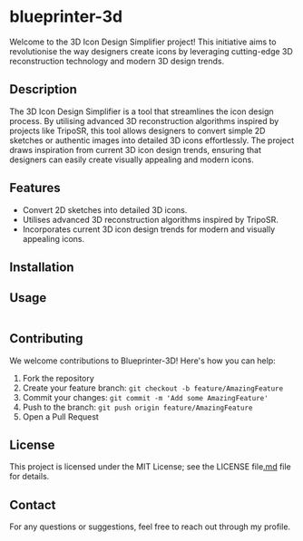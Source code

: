 # blueprinter-3d

Welcome to the 3D Icon Design Simplifier project! This initiative aims to revolutionise the way designers create icons by leveraging cutting-edge 3D reconstruction technology and modern 3D design trends.

## Description

The 3D Icon Design Simplifier is a tool that streamlines the icon design process. By utilising advanced 3D reconstruction algorithms inspired by projects like TripoSR, this tool allows designers to convert simple 2D sketches or authentic images into detailed 3D icons effortlessly. The project draws inspiration from current 3D icon design trends, ensuring that designers can easily create visually appealing and modern icons.

## Features

* Convert 2D sketches into detailed 3D icons.
* Utilises advanced 3D reconstruction algorithms inspired by TripoSR.
* Incorporates current 3D icon design trends for modern and visually appealing icons.

## Installation

## Usage

```powershell

```

## Contributing

We welcome contributions to Blueprinter-3D! Here's how you can help:

1. Fork the repository
2. Create your feature branch: `git checkout -b feature/AmazingFeature`
3. Commit your changes: `git commit -m 'Add some AmazingFeature'`
4. Push to the branch: `git push origin feature/AmazingFeature`
5. Open a Pull Request

## License

This project is licensed under the MIT License; see the LICENSE file[.md](LICENSE.md) file for details.

## Contact

For any questions or suggestions, feel free to reach out through my profile.
